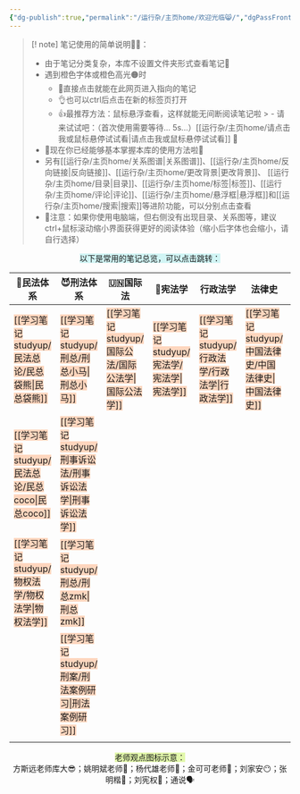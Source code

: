 ```yaml
---
{"dg-publish":true,"permalink":"/运行杂/主页home/欢迎光临😸/","dgPassFrontmatter":true,"created":"2024-10-18T21:46:38.356+08:00","updated":"2024-10-29T21:52:28.601+08:00"}
---
```



>[! note] 笔记使用的简单说明🦀🦀：
>- 由于笔记分类复杂，本库不设置文件夹形式查看笔记🙅
>- 遇到橙色字体或橙色高光🟠时
>	- 🙂直接点击就能在此网页进入指向的笔记
>	- 👌也可以ctrl后点击在新的标签页打开
>	- 👍最推荐方法：鼠标悬浮查看，这样就能无间断阅读笔记啦
	>	- 请来试试吧：（首次使用需要等待... 5s...）[[运行杂/主页home/请点击我或鼠标悬停试试看\|请点击我或鼠标悬停试试看]] 🖖
>- 🎉现在你已经能够基本掌握本库的使用方法啦🎉
>- 另有[[运行杂/主页home/关系图谱\|关系图谱]]、[[运行杂/主页home/反向链接\|反向链接]]、[[运行杂/主页home/更改背景\|更改背景]]、 [[运行杂/主页home/目录\|目录]]、[[运行杂/主页home/标签\|标签]]、[[运行杂/主页home/评论\|评论]]、[[运行杂/主页home/悬浮框\|悬浮框]]和[[运行杂/主页home/搜索\|搜索]]等进阶功能，可以分别点击查看
>- 📢注意：如果你使用电脑端，但右侧没有出现目录、关系图等，建议ctrl+鼠标滚动缩小界面获得更好的阅读体验（缩小后字体也会缩小，请自行选择）

<center><span style="background:rgba(173, 239, 239, 0.55)">以下是常用的笔记总览，可以点击跳转：</span></center>

| 🫠民法体系                                                               | 😈刑法体系                                                               | 🇺🇳国际法                                                             | 👸宪法学                                                             | 行政法学                                                               | 法律史                                                                 | 构建                                                                  |
| -------------------------------------------------------------------- | -------------------------------------------------------------------- | ------------------------------------------------------------------- | ----------------------------------------------------------------- | ------------------------------------------------------------------ | ------------------------------------------------------------------- | ------------------------------------------------------------------- |
| <span style="background:rgba(255, 183, 139, 0.55)">[[学习笔记studyup/民法总论/民总袋熊\|民总袋熊]]</span>   | <span style="background:rgba(255, 183, 139, 0.55)">[[学习笔记studyup/刑总/刑总小马\|刑总小马]]</span>   | <span style="background:rgba(255, 183, 139, 0.55)">[[学习笔记studyup/国际公法/国际公法学\|国际公法学]]</span> | <span style="background:rgba(255, 183, 139, 0.55)">[[学习笔记studyup/宪法学/宪法学\|宪法学]]</span> | <span style="background:rgba(255, 183, 139, 0.55)">[[学习笔记studyup/行政法学/行政法学\|行政法学]]</span> | <span style="background:rgba(255, 183, 139, 0.55)">[[学习笔记studyup/中国法律史/中国法律史\|中国法律史]]</span> | <span style="background:rgba(255, 183, 139, 0.55)">[[法条/法条总录\|法条总录]]</span>  |
| <span style="background:rgba(255, 183, 139, 0.55)">[[学习笔记studyup/民法总论/民总coco\|民总coco]]</span> | <span style="background:rgba(255, 183, 139, 0.55)">[[学习笔记studyup/刑事诉讼法/刑事诉讼法学\|刑事诉讼法学]]</span> |                                                                     |                                                                   |                                                                    |                                                                     | <span style="background:rgba(255, 183, 139, 0.55)">[[案例分析case/案例总库\|案例总库]]</span>  |
| <span style="background:rgba(255, 183, 139, 0.55)">[[学习笔记studyup/物权法学/物权法学\|物权法学]]</span>   | <span style="background:rgba(255, 183, 139, 0.55)">[[学习笔记studyup/刑总/刑总zmk\|刑总zmk]]</span>  |                                                                     |                                                                   |                                                                    |                                                                     | <span style="background:rgba(255, 183, 139, 0.55)">[[学习笔记studyup/背诵/概念背诵\|概念背诵]]</span>  |
|                                                                      | <span style="background:rgba(255, 183, 139, 0.55)">[[学习笔记studyup/刑案/刑法案例研习\|刑法案例研习]]</span> |                                                                     |                                                                   |                                                                    |                                                                     | <span style="background:rgba(255, 183, 139, 0.55)">[[思维导图mind/思维导图库\|思维导图库]]</span> |
|                                                                      |                                                                      |                                                                     |                                                                   |                                                                    |                                                                     |                                                                     |


<center><span style="background:rgba(205, 244, 105, 0.55)">老师观点图标示意：</span></center>

<center>方斯远老师库大😎；姚明斌老师🔆；杨代雄老师🐨；金可可老师🥥；刘家安😶；张明楷🔦；刘宪权🧵；通说🗣️</center>
